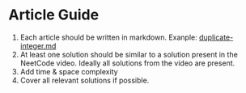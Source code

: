 # Article Guide

1. Each article should be written in markdown. Exanple: [duplicate-integer.md](https://github.com/neetcode-gh/leetcode/blob/main/articles/duplicate-integer.md)
2. At least one solution should be similar to a solution present in the NeetCode video. Ideally all solutions from the video are present.
3. Add time & space complexity
4. Cover all relevant solutions if possible.
